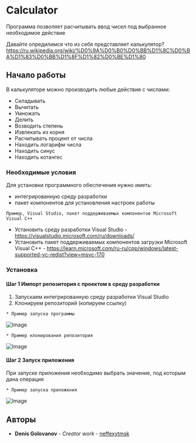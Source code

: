 # Calculator

Программа позволяет расчитывать ввод чисел под выбранное необходимое действие

Давайте опредилимся что из себя представляет калькулятор? https://ru.wikipedia.org/wiki/%D0%9A%D0%B0%D0%BB%D1%8C%D0%BA%D1%83%D0%BB%D1%8F%D1%82%D0%BE%D1%80

## Начало работы

В калькуляторе можно производить любые действия с числами:

* Складывать
* Вычитать
* Умножать
* Делить
* Возводить степень
* Извлекать из корня
* Расчитывать процент от числа
* Находить логарифм числа
* Находить синус
* Находить котангес

### Необходимые условия

Для установки программного обеспечения нужно иметь:
* интегрированную среду разработки
* пакет компонентов для установления настроек работы

```
Пример, Visual Studio, пакет поддерживаемых компонентов Microsoft Visual C++
```
* Установить среду разработки Visual Studio - https://visualstudio.microsoft.com/ru/downloads/
* Установить пакет поддерживаемых компонентов загрузки Microsoft Visual C++ - https://learn.microsoft.com/ru-ru/cpp/windows/latest-supported-vc-redist?view=msvc-170

### Установка

#### Шаг 1 Импорт репозитория с проектом в среду разработки

1. Запускаем интегрированную среду разработки Visual Studio
2. Клонируем репозиторий (копируем ссылку)

```
* Пример запуска программы
```
![Image](https://github.com/neffexytmsk/MassivsApp/assets/128972750/e5f41fa7-dc98-4db8-905f-a1d93addddb4)
```
* Пример клонирования репозитория
```
![Image](https://github.com/neffexytmsk/MassivsApp/assets/128972750/e300d6cc-e0e2-46e2-924f-2c952475206c)

#### Шаг 2 Запуск приложения

При запуске приложения необходимо выбрать значение, под которым дана операция

```
* Пример запуска приложения
```
![Image](image.png)

## Авторы

* **Denis Golovanov** - *Creator work* - [neffexytmsk](https://github.com/neffexytmsk)
